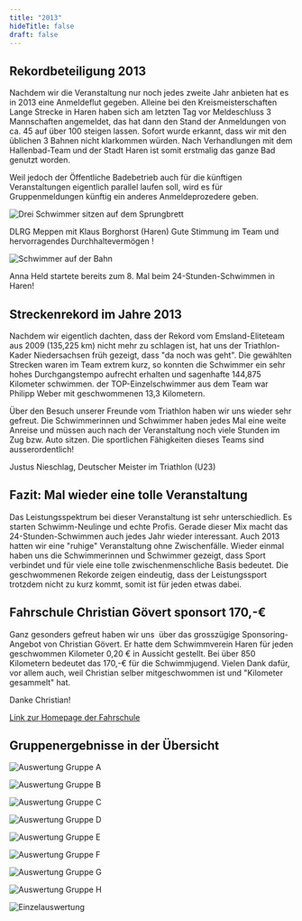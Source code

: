 ```yaml
---
title: "2013"
hideTitle: false
draft: false
---
```

## Rekordbeteiligung 2013

Nachdem wir die Veranstaltung nur noch jedes zweite Jahr anbieten hat es in 2013 eine Anmeldeflut gegeben. Alleine bei den Kreismeisterschaften Lange Strecke in Haren haben sich am letzten Tag vor Meldeschluss 3 Mannschaften angemeldet, das hat dann den Stand der Anmeldungen von ca. 45 auf über 100 steigen lassen. Sofort wurde erkannt, dass wir mit den üblichen 3 Bahnen nicht klarkommen würden. Nach Verhandlungen mit dem Hallenbad-Team und der Stadt Haren ist somit erstmalig das ganze Bad genutzt worden.

Weil jedoch der Öffentliche Badebetrieb auch für die künftigen Veranstaltungen eigentlich parallel laufen soll, wird es für Gruppenmeldungen künftig ein anderes Anmeldeprozedere geben.

![Drei Schwimmer sitzen auf dem Sprungbrett](/images/uploads/24h-schwimmen/img_3456_300x200-equal-2013.jpg)

DLRG Meppen mit Klaus Borghorst (Haren) Gute Stimmung im Team und hervorragendes Durchhaltevermögen !

![Schwimmer auf der Bahn](/images/uploads/24h-schwimmen/img_3455_300x200-equal-2013.jpg)

Anna Held startete bereits zum 8. Mal beim 24-Stunden-Schwimmen in Haren!

## Streckenrekord im Jahre 2013

Nachdem wir eigentlich dachten, dass der Rekord vom Emsland-Eliteteam aus 2009 (135,225 km) nicht mehr zu schlagen ist, hat uns der Triathlon-Kader Niedersachsen früh gezeigt, dass "da noch was geht". Die gewählten Strecken waren im Team extrem kurz, so konnten die Schwimmer ein sehr hohes Durchgangstempo aufrecht erhalten und sagenhafte 144,875 Kilometer schwimmen. der TOP-Einzelschwimmer aus dem Team war Philipp Weber mit geschwommenen 13,3 Kilometern.

Über den Besuch unserer Freunde vom Triathlon haben wir uns wieder sehr gefreut. Die Schwimmerinnen und Schwimmer haben jedes Mal eine weite Anreise und müssen auch nach der Veranstaltung noch viele Stunden im Zug bzw. Auto sitzen. Die sportlichen Fähigkeiten dieses Teams sind ausserordentlich!

Justus Nieschlag, Deutscher Meister im Triathlon (U23)

## Fazit: Mal wieder eine tolle Veranstaltung

Das Leistungsspektrum bei dieser Veranstaltung ist sehr unterschiedlich. Es starten Schwimm-Neulinge und echte Profis. Gerade dieser Mix macht das 24-Stunden-Schwimmen auch jedes Jahr wieder interessant. Auch 2013 hatten wir eine "ruhige" Veranstaltung ohne Zwischenfälle. Wieder einmal haben uns die Schwimmerinnen und Schwimmer gezeigt, dass Sport verbindet und für viele eine tolle zwischenmenschliche Basis bedeutet. Die geschwommenen Rekorde zeigen eindeutig, dass der Leistungssport trotzdem nicht zu kurz kommt, somit ist für jeden etwas dabei.

## Fahrschule Christian Gövert sponsort 170,-€

Ganz gesonders gefreut haben wir uns  über das grosszügige Sponsoring-Angebot von Christian Gövert. Er hatte dem Schwimmverein Haren für jeden geschwommen Kilometer 0,20 € in Aussicht gestellt. Bei über 850 Kilometern bedeutet das 170,-€ für die Schwimmjugend. Vielen Dank dafür, vor allem auch, weil Christian selber mitgeschwommen ist und "Kilometer gesammelt" hat.

Danke Christian!

[Link zur Homepage der Fahrschule](http://www.fit-four-drive.de/homepage.html)

## Gruppenergebnisse in der Übersicht

![Auswertung Gruppe A](/images/uploads/24h-schwimmen/gruppea-2013.png)



![Auswertung Gruppe B](/images/uploads/24h-schwimmen/gruppeb-2013.png)

![Auswertung Gruppe C](/images/uploads/24h-schwimmen/gruppec-2013.png)

![Auswertung Gruppe D](/images/uploads/24h-schwimmen/grupped-2013.png)

![Auswertung Gruppe E](/images/uploads/24h-schwimmen/gruppee-2013.png)

![Auswertung Gruppe F](/images/uploads/24h-schwimmen/gruppef-2013.png)

![Auswertung Gruppe G](/images/uploads/24h-schwimmen/gruppeg-2013.png)

![Auswertung Gruppe H](/images/uploads/24h-schwimmen/gruppeh-2013.png)



![Einzelauswertung](/images/uploads/24h-schwimmen/einzelwertungen-2013.png)